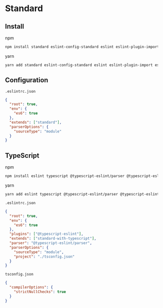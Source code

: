 # Standard



## Install

npm

```sh
npm install standard eslint-config-standard eslint eslint-plugin-import eslint-plugin-node eslint-plugin-promise -D
```

yarn

```sh
yarn add standard eslint-config-standard eslint eslint-plugin-import eslint-plugin-node eslint-plugin-promise -D
```



## Configuration

`.eslintrc.json`

```json
{
  "root": true,
  "env": { 
    "es6": true
  },
  "extends": ["standard"],
  "parserOptions": {
    "sourceType": "module"
  }
}
```



## TypeScript

npm

```sh
npm install eslint typescript @typescript-eslint/parser @typescript-eslint/eslint-plugin eslint-config-standard-with-typescript -D
```

yarn

```sh
yarn add eslint typescript @typescript-eslint/parser @typescript-eslint/eslint-plugin eslint-config-standard-with-typescript -D
```

`.eslintrc.json`

```json
{
  "root": true,
  "env": { 
    "es6": true
  },
  "plugins": ["@typescript-eslint"],
  "extends": ["standard-with-typescript"],
  "parser": "@typescript-eslint/parser",
  "parserOptions": {
    "sourceType": "module",
    "project": "./tsconfig.json"
  }
}
```

`tsconfig.json`

```json
{
  "compilerOptions": {
    "strictNullChecks": true
  }
}
```
